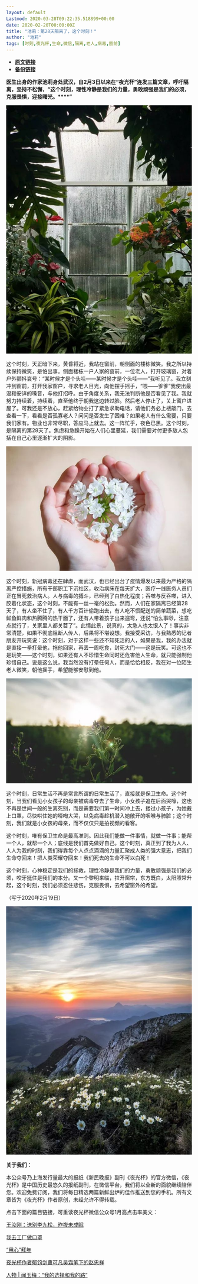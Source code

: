 ```yaml
---
layout: default
Lastmod: 2020-03-28T09:22:35.518899+00:00
date: 2020-02-20T00:00:00Z
title: "池莉：第28天隔离了，这个时刻！"
author: "池莉"
tags: [时刻,夜光杯,生命,微信,隔离,老人,病毒,窗前]
---
```


* [**原文链接**](https://mp.weixin.qq.com/s/Q62STj9aFriOw7abQSzy3g)
* [**备份链接**](http://archive.ph/6slAa)


**医生出身的作家池莉身处武汉，自2月3日以来在“夜光杯”连发三篇文章，呼吁隔离，坚持不松懈，“这个时刻，理性冷静是我们的力量，勇敢顽强是我们的必须，克服畏惧，迎接曙光。****”**  

![](/images/post/0fcd7d66bfd3e2dbfe600e92b7e47fdf.jpg)

这个时刻，天正暗下来，黄昏将近，我站在窗前，朝侧面的楼栋微笑。我之所以持续保持微笑，是怕出事。侧面楼栋一户人家的窗前，一位老人，打开玻璃窗，对着户外颤抖哀号：“某时候才是个头哇——某时候才是个头哇——”我听见了。我立刻冲到窗前，打开我家窗户，寻求老人目光，向他摆手摇手，“喂——爹爹”我使出最温和安详的嗓音，与他打招呼。由于角度关系，我无法判断他是否看见了我。我就努力持续着，持续着，直至他终于朝我这边转过脸。然后老人停止了，关上窗户进屋了。可我还是不放心，赶紧给物业打了紧急求助电话，请他们务必上楼敲门，去查看一下，看看是否孤寡老人？问问是否发生了困难？如果老人有什么需要，只要我们家有。物业也非常尽职，答应马上就去。这一阵忙乎，夜色已黑。这个时刻，是隔离的第28天了。焦虑和急躁开始在人们心里蔓延，我们需要对付更多敌人包括在自己心里逐渐扩大的阴影。  

![](/images/post/1088628abbf2b528509675e6183b3906.jpg)

这个时刻，新冠病毒还在肆虐，而武汉，也已经出台了疫情爆发以来最为严格的隔离严控措施，所有干部职工下沉社区，收治病床在每天扩大，医疗一线医务人员们正在冒死救治病人。人与病毒的搏斗，已经到了白热化程度；吞噬与反吞噬，进入胶着化状态，这个时刻，不能有一丝一毫的松劲。然而，人们在家隔离已经第28天了，有人坐不住了，有人千方百计偷跑出去，有人吃不惯配送的简单蔬菜，想吃鲜鱼鲜肉和热腾腾的热干面了，还有人带着孩子出来遛弯，还说“怕么事唦，注意点就行了，关家里人都关苕了”。此情此景，说真的，太急人也太恨人了！事实非常清楚，如果不彻底阻断人传人，后果将不堪设想。我接受采访，与我熟悉的记者朋友开玩笑说：这个时刻，对于这样一些还不知死活的人，如果是我，我的办法就是直接一拳打晕他，拖他回家，再丢一周吃食，封死大门——这是玩笑。可这也不是玩笑——这个时刻，如果还有人不珍惜生命同时还危害他人生命，就只能强制他珍惜自己。说是这么说，我当然没有打晕任何人，而是恰恰相反，我在对一位陌生老人微笑，朝他摇手，希望能够安慰到他。  

![](/images/post/8f5079d1387610f148b919971f111893.jpg)

这个时刻，日常生活不再是常言所谓的日常生活了，直接就是保卫生命。这个时刻，当我们看见小女孩子的母亲被病毒夺去了生命，小女孩子追在后面哭嚎，这也不再是世间一般的生离死别，而是需要我们第一时间冲上去，搂过小孩子，为她戴上口罩，尽快哄住她的嚎啕大哭，以免病毒趁机潜入她敞开的咽喉与肺脏；这个时刻，我们就是小女孩的母亲，而不仅仅只是拍视频的看客。  

这个时刻，唯有保卫生命是最高准则。因此我们能做一件事情，就做一件事；能帮一个人，就帮一个人；底线是我们首先做好自己。这个时刻，真正到了我为人人、人人为我的时刻，我们得靠每个人点点滴滴的力量汇聚成人类的强大意志，把我们生命夺回来！把人类荣耀夺回来！我们死去的生命不可以白死！  

这个时刻，心神稳定是我们的拯救，理性冷静是我们的力量，勇敢顽强是我们的必须，咬牙挺住是我们的本分。又一个黎明来临，拉开窗帘，东方既白，太阳照常升起，这个时刻，我们必须忍住悲伤，克服畏惧，去希望窗外的希望。  

（写于2020年2月19日）  

![](/images/post/4d26306e1df7292050ff106fedf8e997.jpg)

**关于我们：**

本公众号乃上海发行量最大的报纸《新民晚报》副刊《夜光杯》的官方微信，《夜光杯》是中国历史最悠久的报纸副刊，在微信平台，我们将以全新的面貌继续陪伴您。欢迎免费订阅，我们将每日精选两篇新鲜出炉的佳作推送到您的手机。所有文章皆为《夜光杯》作者原创，未经允许不得转载。

点击下面的篇目链接，可重读夜光杯微信公众号1月高点击率美文：

[王汝刚：送别李九松，昨夜未成眠](http://mp.weixin.qq.com/s?__biz=MzA4NzM0NTg4NA==&mid=2657710077&idx=1&sn=f977ead7ba6584787c6de58a0d676b91&chksm=8ba7104ebcd0995881386ffc3976d74c1effe214de7a112e5b864430c34e94eae8ab7b95dbc4&scene=21#wechat_redirect)

[我去工厂做口罩](http://mp.weixin.qq.com/s?__biz=MzA4NzM0NTg4NA==&mid=2657710083&idx=1&sn=454ae0e5e60465788b221d7bade3c9c9&chksm=8ba70fb0bcd086a69d0a292c3e3891cf523772c93aafbd2d85b9ecdcb40ca848a9d1e0379482&scene=21#wechat_redirect)

[“用心”拜年](http://mp.weixin.qq.com/s?__biz=MzA4NzM0NTg4NA==&mid=2657709810&idx=2&sn=c79a750090ae72515de43fd3f10e2ec3&chksm=8ba71141bcd09857cd61dcd8c5817ab0b6a8260f9e50d858c3e7834b150b198c6fdc47789b1f&scene=21#wechat_redirect)

[夜光杯作者郁钧剑曹可凡吴霜笔下的赵忠祥](http://mp.weixin.qq.com/s?__biz=MzA4NzM0NTg4NA==&mid=2657709810&idx=1&sn=32163d5144a5b4fc583d4b95b5eb7352&chksm=8ba71141bcd09857b1ee58d901f86e9de14601f455eb9b67e47e37b7e8dd970c0efd6512e9eb&scene=21#wechat_redirect)

[人物 | 闻玉梅：“我的选择和我的路”](http://mp.weixin.qq.com/s?__biz=MzA4NzM0NTg4NA==&mid=2657709733&idx=1&sn=7a3b7dd04c1b5a940caafa967fa6f90f&chksm=8ba71116bcd0980078ae04f5e5231046515046d3f09de369de1877a5b0d086d614fe175798d6&scene=21#wechat_redirect)


